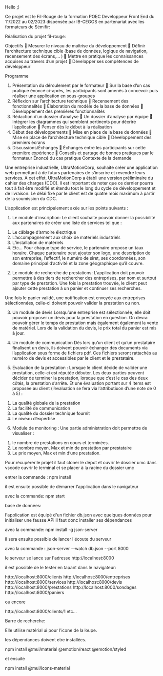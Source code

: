Hello ;)

Ce projet est le Fil-Rouge de la formation POEC Developpeur Front End du 11/2022 au 02/2023 dispensée par IB-CEGOS en partenariat avec les formateurs de Sémifir:


Réalisation du projet fil-rouge:

Objectifs 
	Mesurer le niveau de maîtrise du développement
	Définir l’architecture technique cible (base de données, logique de navigation, recensement 
des écrans,… )
	Mettre en pratique les connaissances acquises au travers d’un projet
	Développer ses compétences de développeur

Programme
1.	Présentation du déroulement par le formateur
	Sur la base d’un cas pratique énoncé ci-après, les participants sont amenés à concevoir 
puis réaliser une application en sous-groupes
2.	Réflexion sur l’architecture technique
	Recensement des fonctionnalités
	Élaboration du modèle de la base de données
	Développement des premières fonctionnalités 
3.	Rédaction d’un dossier d’analyse
	Un dossier d’analyse par équipe
	Intégrer les diagrammes qui semblent pertinents pour décrire l’application
	Penser dès le début à la réalisation
4.	Début des développements
	Mise en place de la base de données
	Mise en place de l’architecture technique cible
	Développement des premiers écrans
5.	Discussions/Échanges
	Échanges entre les participants sur cette première expérience
	Conseils et partage de bonnes pratiques par le formateur
Énoncé du cas pratique
Contexte de la demande

Une entreprise industrielle, UltraMotionCorp, souhaite créer une application web permettant à de futurs partenaires de s’inscrire et revendre leurs services. A cet effet, UltraMotionCorp a établi une version préliminaire du cahier des charges (CDC). Il est important de noter que ce dernier pourra tout à fait être modifié et étendu tout le long du cycle de développement et de livraison. Le délai fixé par le client est de quatre mois maximum à partir de la soumission du CDC.



L’application est principalement axée sur les points suivants :

1)	Le module d’inscription:
 Le client souhaite pouvoir donner la possibilité aux partenaires de créer une liste de services tel que :
1.	Le câblage d’armoire électrique
2.	L’accompagnement aux choix de matériels industriels
3.	L’installation de matériels 
4.	Etc…
Pour chaque type de service, le partenaire propose un taux horaire.
Chaque partenaire peut ajouter son logo, une description de son entreprise, l’effectif, le numéro de siret, ses coordonnées, son domaine principal d’activité et la zone géographique qu’il couvre.

2)	Le module de recherche de prestations:
L’application doit pouvoir permettre à des tiers de rechercher des entreprises, par nom et surtout par type de prestation. Une fois la prestation trouvée, le client peut ajouter cette prestation à un panier et continuer ses recherches.

Une fois le panier validé, une notification est envoyée aux entreprises sélectionnées, celle-ci doivent pouvoir valider la prestation ou non.

3)	Un module de devis
Lorsqu’une entreprise est sélectionnée, elle doit pouvoir proposer un devis pour la prestation en question.
On devra pouvoir gérer le temps de prestation mais également également la vente de matériel. Lors de la validation du devis, le prix total du panier est mis à jour.

4)	Un module de communication
Dés lors qu’un client et qu’un prestataire finalisent un devis, ils doivent pouvoir échanger des documents via l’application sous forme de fichiers pdf. Ces fichiers seront rattachés au numéro de devis et accessibles par le client et le prestataire.

5)	Evaluation de la prestation : 
Lorsque le client décide de valider une prestation, celle-ci est réputée débuter. Les deux parties peuvent décider de terminer la prestation, lorsque que c’est le cas des deux côtés, la prestation s’arrête. Et une évaluation portant sur 4 items est proposée au client (l’evaluation se fera via l’attributiuon d’une note de 0 à 5) :
1.	La qualité globale de la prestation
2.	La facilité de communication
3.	La qualité du dossier technique fournit 
4.	Le niveau d’expertise

6)	Module de monitoring :
Une partie administration doit permettre de visualiser :
1.	le nombre de prestations en cours et terminées.
2.	Le nombre moyen, Max et min de prestation par prestataire
3.	Le prix moyen, Max et min d’une prestation.


Pour récupérer le projet il faut cloner le dépot et ouvrir le dossier umc dans vscode
ouvrir le terminal et se placer à la racine du dossier umc

entrer la commande : npm install

il est ensuite possible de démarrer l'application dans le navigateur 

avec la commande: npm start



base de données:

l'application est équipé d'un fichier db.json avec quelques données pour initialiser une fausse API il faut donc installer ses dépendances 

avec la commande: npm install -g json-server

il sera ensuite possible de lancer l'écoute du serveur

avec la commande : json-server --watch db.json --port 8000

le serveur se lance sur l'adresse http://localhost:8000 

il est possible de le tester en tapant dans le navigateur: 

  http://localhost:8000/clients
  http://localhost:8000/entreprises
  http://localhost:8000/services
  http://localhost:8000/devis
  http://localhost:8000/prestations
  http://localhost:8000/sondages
  http://localhost:8000/paniers 

ou encore 

http://localhost:8000/clients/1
etc...


Barre de recherche:

Elle utilise matérial ui pour l'icone de la loupe.

les dépendances doivent etre installées.

npm install @mui/material @emotion/react @emotion/styled

et ensuite

npm install @mui/icons-material
